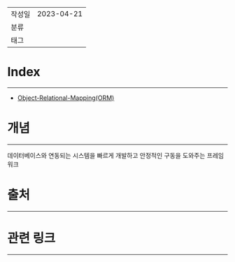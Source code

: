 
|                 |                         |
|:----------------|:------------------------|
|   작성일           |   2023-04-21   |
|     분류          |                         |
| 태그              | |  

# Index
---
- [Object-Relational-Mapping(ORM)](Object-Relational-Mapping(ORM).md)


# 개념
---
데이터베이스와 연동되는 시스템을 빠르게 개발하고 안정적인 구동을 도와주는 프레임워크

# 출처
---

# 관련 링크
---